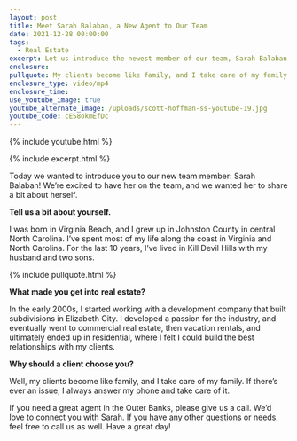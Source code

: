 ```yaml
---
layout: post
title: Meet Sarah Balaban, a New Agent to Our Team
date: 2021-12-28 00:00:00
tags:
  - Real Estate
excerpt: Let us introduce the newest member of our team, Sarah Balaban.
enclosure:
pullquote: My clients become like family, and I take care of my family.
enclosure_type: video/mp4
enclosure_time:
use_youtube_image: true
youtube_alternate_image: /uploads/scott-hoffman-ss-youtube-19.jpg
youtube_code: cES8okmEfDc
---
```

{% include youtube.html %}

{% include excerpt.html %}

Today we wanted to introduce you to our new team member: Sarah Balaban\! We’re excited to have her on the team, and we wanted her to share a bit about herself.

**Tell us a bit about yourself.**

I was born in Virginia Beach, and I grew up in Johnston County in central North Carolina. I’ve spent most of my life along the coast in Virginia and North Carolina. For the last 10 years, I’ve lived in Kill Devil Hills with my husband and two sons.

{% include pullquote.html %}

**What made you get into** **real estate?**

In the early 2000s, I started working with a development company that built subdivisions in Elizabeth City. I developed a passion for the industry, and eventually went to commercial real estate, then vacation rentals, and ultimately ended up in residential, where I felt I could build the best relationships with my clients.&nbsp;

**Why should a client choose you?**

Well, my clients become like family, and I take care of my family. If there’s ever an issue, I always answer my phone and take care of it.&nbsp;

If you need a great agent in the Outer Banks, please give us a call. We’d love to connect you with Sarah. If you have any other questions or needs, feel free to call us as well. Have a great day\!

